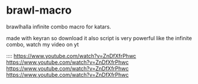 # brawl-macro
brawlhalla infinite combo macro for katars.


made with keyran so download it
also script is very powerful like the infinite combo, watch my video on yt


::::
https://www.youtube.com/watch?v=ZnDfXfrPhwc
https://www.youtube.com/watch?v=ZnDfXfrPhwc
https://www.youtube.com/watch?v=ZnDfXfrPhwc
https://www.youtube.com/watch?v=ZnDfXfrPhwc
